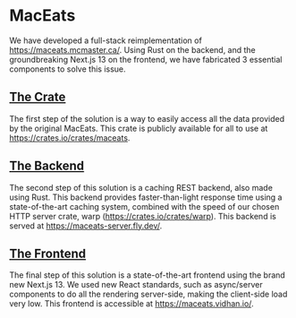 # MacEats

We have developed a full-stack reimplementation of <https://maceats.mcmaster.ca/>. Using Rust on the backend, and the groundbreaking Next.js 13 on the frontend, we have fabricated 3 essential components to solve this issue.

## [The Crate](/crate)

The first step of the solution is a way to easily access all the data provided by the original MacEats. This crate is publicly available for all to use at <https://crates.io/crates/maceats>.

## [The Backend](/backend)

The second step of this solution is a caching REST backend, also made using Rust. This backend provides faster-than-light response time using a state-of-the-art caching system, combined with the speed of our chosen HTTP server crate, warp (<https://crates.io/crates/warp>). This backend is served at <https://maceats-server.fly.dev/>.

## [The Frontend](/frontend)

The final step of this solution is a state-of-the-art frontend using the brand new Next.js 13. We used new React standards, such as async/server components to do all the rendering server-side, making the client-side load very low. This frontend is accessible at <https://maceats.vidhan.io/>.

